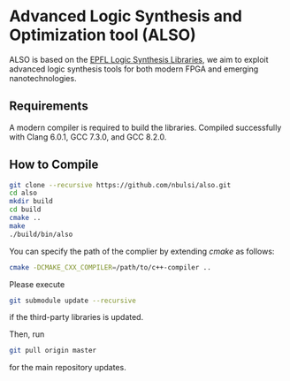 # Advanced Logic Synthesis and  Optimization tool (ALSO)

ALSO is based on the [EPFL Logic Synthesis Libraries](https://github.com/lsils/lstools-showcase), we aim to exploit advanced logic synthesis tools for both modern FPGA and emerging nanotechnologies.

## Requirements
A modern compiler is required to build the libraries. Compiled successfully with Clang 6.0.1, GCC 7.3.0, and GCC 8.2.0. 

## How to Compile
```bash
git clone --recursive https://github.com/nbulsi/also.git
cd also
mkdir build
cd build
cmake ..
make
./build/bin/also
```

You can specify the path of the complier by extending *cmake* as follows:
```bash
cmake -DCMAKE_CXX_COMPILER=/path/to/c++-compiler ..
```

Please execute 
```bash
git submodule update --recursive
```
if the third-party libraries is updated.

Then, run
```bash
git pull origin master
```
for the main repository updates.
